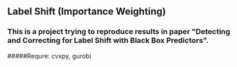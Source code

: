 ## Label Shift (Importance Weighting)
### This is a project trying to reproduce results in paper "Detecting and Correcting for Label Shift with Black Box Predictors".
#####Requre: cvxpy, gurobi
